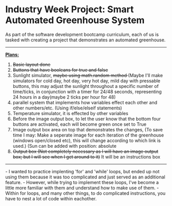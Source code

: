 <h1>Industry Week Project: Smart Automated Greenhouse System</h1>
As part of the software development bootcamp curriculum, each of us is tasked with creating a project that demonstrates an automated greenhouse.
<br>
<hr>
<strong><u>Plans:</u></strong>
<ol>
<li><s>Basic layout done</s></li>
<li><s> Buttons that have booleans for true and false</s></li>
<li>Sunlight simulator, <s>maybe using math.random method </s>(Maybe I'll make simulators for cold day, hot day, very hot day, mild day with pressable buttons, this may adjust the sunlight throughout a specific number of time/ticks, in conjunction with a timer for 24/48 seconds, representing 24 hours in a day(maybe 2 ticks per hour for 48) </li>
<li>parallel system that implements how variables effect each other and other numbers/etc. (Using if/else/elseif statements) </li>
<li>Temperature simulator, it is effected by other variables</li>
  <li>Before the image output box, to let the user know that the bottom four buttons are activated, each will become green once set to True</li>
<li>Image output box area on top that demonstrates the changes, (To save time I may: Make a seperate image for each iteration of the greenhouse (windows open/closed etc), this will change according to which link is used.) (Sun can be added with position: absolute</li>
<li><s>Output box (Not completely necessary as I will have an image output box; but I will see when I get around to it)</s> It will be an instructions box</li>
</ol> 
<hr>
- I wanted to practice implenting 'for' and 'while' loops, but ended up not using them because it was too complicated and just served as an additional feature.
- However, while trying to implement these loops, I've become a little more familiar with them and understand how to make use of them.
- Within for loops, and many other things, to do complicated instructions, you have to nest a lot of code within eachother. 